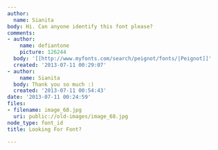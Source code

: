 ```yaml
---
author:
  name: Sianita
body: Hi. Can anyone identify this font please?
comments:
- author:
    name: defiantone
    picture: 126244
  body: '[[http://www.myfonts.com/search/peignot/fonts/|Peignot]]'
  created: '2013-07-11 00:29:07'
- author:
    name: Sianita
  body: Thank you so much :)
  created: '2013-07-11 00:54:43'
date: '2013-07-11 00:24:59'
files:
- filename: image_68.jpg
  uri: public://old-images/image_68.jpg
node_type: font_id
title: Looking For Font?

---
```

